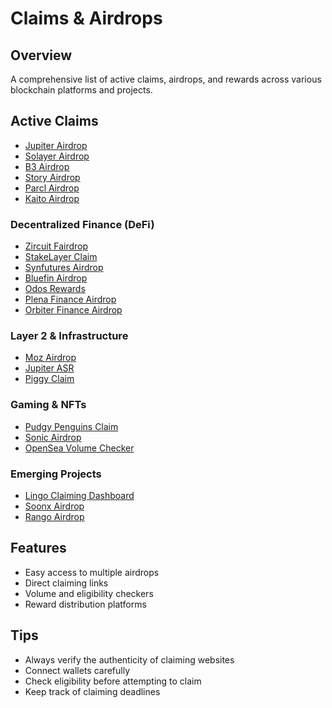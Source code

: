 # Claims & Airdrops

## Overview
A comprehensive list of active claims, airdrops, and rewards across various blockchain platforms and projects.

## Active Claims
- [Jupiter Airdrop](https://vote.jup.ag)
- [Solayer Airdrop](https://claim.solayer.foundation)
- [B3 Airdrop](https://claim.b3.fun/airdrop/claim)
- [Story Airdrop](https://rewards.story.foundation)
- [Parcl Airdrop](https://claims.parcllimited.com)
- [Kaito Airdrop](https://claim.kaito.ai)

### Decentralized Finance (DeFi)
- [Zircuit Fairdrop](https://app.zircuit.com/fairdrop)
- [StakeLayer Claim](https://stakelayer.io/claim)
- [Synfutures Airdrop](https://synfutures.foundation/airdrop/)
- [Bluefin Airdrop](https://trade.bluefin.io/airdrop)
- [Odos Rewards](https://app.odos.xyz/rewards)
- [Plena Finance Airdrop](https://checker.plena.finance)
- [Orbiter Finance Airdrop](https://www.orbiter.finance/en/airdrop)

### Layer 2 & Infrastructure
- [Moz Airdrop](https://lumoz.org/airdrop)
- [Jupiter ASR](https://catalytics.pro/ASR)
- [Piggy Claim](https://www.superform.xyz/claim/)

### Gaming & NFTs
- [Pudgy Penguins Claim](https://claim.pudgypenguins.com)
- [Sonic Airdrop](https://airdrop.sonic.game/)
- [OpenSea Volume Checker](https://console.pluid.com/opensea-volume)

### Emerging Projects
- [Lingo Claiming Dashboard](https://app.lingocoin.io/claiming-dashboard)
- [Soonx Airdrop](https://soonchain.ai/airdrop)
- [Rango Airdrop](https://rango.vip/a/81BGAH)

## Features
- Easy access to multiple airdrops
- Direct claiming links
- Volume and eligibility checkers
- Reward distribution platforms

## Tips
- Always verify the authenticity of claiming websites
- Connect wallets carefully
- Check eligibility before attempting to claim
- Keep track of claiming deadlines 